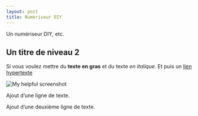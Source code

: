 ```yaml
---
layout: post
title: Numériseur DIY
---
```


Un numériseur DIY, etc. 

## Un titre de niveau 2

Si vous voulez mettre du **texte en gras** et du texte *en italique*. Et puis un [lien hypertexte](http://url.org)

![My helpful screenshot](/assets/coronamix.jpg)

Ajout d’une ligne de texte.

Ajout d’une deuxième ligne de texte.